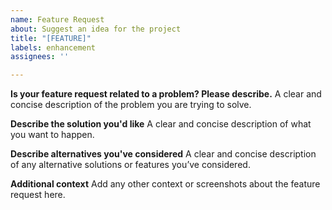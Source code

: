 ```yaml
---
name: Feature Request
about: Suggest an idea for the project
title: "[FEATURE]"
labels: enhancement
assignees: ''

---
```


**Is your feature request related to a problem? Please describe.**
A clear and concise description of the problem you are trying to solve.

**Describe the solution you'd like**
A clear and concise description of what you want to happen.

**Describe alternatives you've considered**
A clear and concise description of any alternative solutions or features you’ve considered.

**Additional context**
Add any other context or screenshots about the feature request here.
